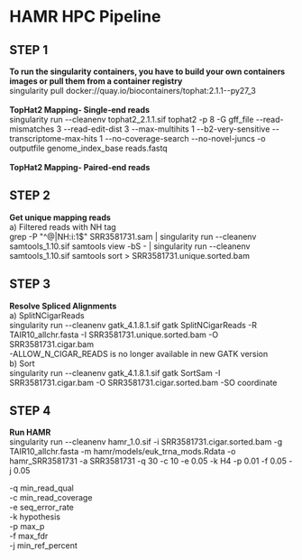 # HAMR HPC Pipeline

## STEP 1
**To run the singularity containers, you have to build your own containers images or pull them from a container registry** <br/>
singularity pull docker://quay.io/biocontainers/tophat:2.1.1--py27_3 <br/><br/>
**TopHat2 Mapping- Single-end reads**<br/>
singularity run --cleanenv tophat2_2.1.1.sif tophat2 -p 8 -G gff_file --read-mismatches 3 --read-edit-dist 3 --max-multihits 1 --b2-very-sensitive --transcriptome-max-hits 1 --no-coverage-search --no-novel-juncs -o outputfile genome_index_base reads.fastq<br/><br/>
**TopHat2 Mapping- Paired-end reads**<br/>


## STEP 2
**Get unique mapping reads**<br/>
a) Filtered reads with NH tag<br/>
grep -P "^\@|NH:i:1$" SRR3581731.sam | singularity run --cleanenv samtools_1.10.sif samtools view  -bS - | singularity run --cleanenv samtools_1.10.sif samtools sort > SRR3581731.unique.sorted.bam

## STEP 3
**Resolve Spliced Alignments**<br/>
a) SplitNCigarReads<br/>
singularity run --cleanenv gatk_4.1.8.1.sif gatk SplitNCigarReads -R TAIR10_allchr.fasta -I SRR3581731.unique.sorted.bam -O SRR3581731.cigar.bam<br/>
-ALLOW_N_CIGAR_READS is no longer available in new GATK version<br/>
b) Sort<br/>
singularity run --cleanenv gatk_4.1.8.1.sif gatk SortSam -I  SRR3581731.cigar.bam -O SRR3581731.cigar.sorted.bam -SO coordinate<br/>

## STEP 4
**Run HAMR**<br/>
singularity run --cleanenv hamr_1.0.sif -i SRR3581731.cigar.sorted.bam -g TAIR10_allchr.fasta -m hamr/models/euk_trna_mods.Rdata -o hamr_SRR3581731 -a SRR3581731 -q 30 -c 10 -e 0.05 -k H4 -p 0.01 -f 0.05 -j 0.05<br/>

-q min_read_qual<br/>
-c min_read_coverage<br/>
-e seq_error_rate<br/>
-k hypothesis<br/>
-p max_p<br/>
-f max_fdr<br/>
-j min_ref_percent<br/>
